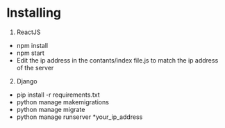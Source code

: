 # Installing
1. ReactJS
- npm install
- npm start
- Edit the ip address in the contants/index file.js to match the ip address of the server
2. Django
- pip install -r requirements.txt
- python manage makemigrations
- python manage migrate
- python manage runserver *your_ip_address

